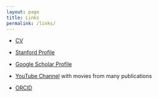 ```yaml
---
layout: page
title: Links
permalink: /links/
---
```



* [CV](/kaiser_cv.pdf)

* [Stanford Profile](https://profiles.stanford.edu/alexander-kaiser)

* [Google Scholar Profile](https://scholar.google.com/citations?user=E30qvtkAAAAJ&hl=en)

* [YouTube Channel](https://www.youtube.com/channel/UCWsLmHAiQFnYILsgI8WwJXg) with movies from many publications 

* [ORCID](https://orcid.org/0000-0001-7241-9773)
